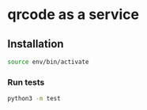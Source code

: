 # qrcode as a service

## Installation
```sh
source env/bin/activate
```

### Run tests
```sh
python3 -m test
```
